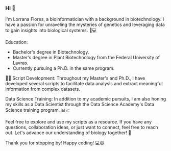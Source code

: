 ### Hi 👋

I'm Lorrana Flores, a bioinformatician with a background in biotechnology. I have a passion for unraveling the mysteries of genetics and leveraging data to gain insights into biological systems. 🧬💻

Education:
- Bachelor's degree in Biotechnology.
- Master's degree in Plant Biotechnology from the Federal University of Lavras.
- Currently pursuing a Ph.D. in the same program.

🌱🧪
Script Development:
Throughout my Master's and Ph.D., I have developed several scripts to facilitate data analysis and extract meaningful information from complex datasets. 

Data Science Training:
In addition to my academic pursuits, I am also honing my skills as a Data Scientist through the Data Science Academy's Data Science training program. 📊📈

Feel free to explore and use my scripts as a resource. If you have any questions, collaboration ideas, or just want to connect, feel free to reach out. Let's advance our understanding of biology together! 🌟

Thank you for stopping by! Happy coding! 💻😄
